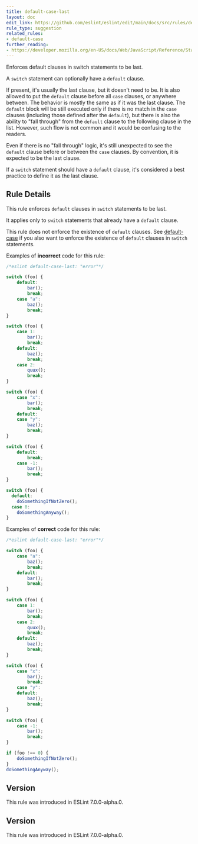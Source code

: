 ```yaml
---
title: default-case-last
layout: doc
edit_link: https://github.com/eslint/eslint/edit/main/docs/src/rules/default-case-last.md
rule_type: suggestion
related_rules:
- default-case
further_reading:
- https://developer.mozilla.org/en-US/docs/Web/JavaScript/Reference/Statements/switch
---
```


Enforces default clauses in switch statements to be last.

A `switch` statement can optionally have a `default` clause.

If present, it's usually the last clause, but it doesn't need to be. It is also allowed to put the `default` clause before all `case` clauses, or anywhere between. The behavior is mostly the same as if it was the last clause. The `default` block will be still executed only if there is no match in the `case` clauses (including those defined after the `default`), but there is also the ability to "fall through" from the `default` clause to the following clause in the list. However, such flow is not common and it would be confusing to the readers.

Even if there is no "fall through" logic, it's still unexpected to see the `default` clause before or between the `case` clauses. By convention, it is expected to be the last clause.

If a `switch` statement should have a `default` clause, it's considered a best practice to define it as the last clause.

## Rule Details

This rule enforces `default` clauses in `switch` statements to be last.

It applies only to `switch` statements that already have a `default` clause.

This rule does not enforce the existence of `default` clauses. See [default-case](default-case) if you also want to enforce the existence of `default` clauses in `switch` statements.

Examples of **incorrect** code for this rule:

```js
/*eslint default-case-last: "error"*/

switch (foo) {
    default:
        bar();
        break;
    case "a":
        baz();
        break;
}

switch (foo) {
    case 1:
        bar();
        break;
    default:
        baz();
        break;
    case 2:
        quux();
        break;
}

switch (foo) {
    case "x":
        bar();
        break;
    default:
    case "y":
        baz();
        break;
}

switch (foo) {
    default:
        break;
    case -1:
        bar();
        break;
}

switch (foo) {
  default:
    doSomethingIfNotZero();
  case 0:
    doSomethingAnyway();
}
```

Examples of **correct** code for this rule:

```js
/*eslint default-case-last: "error"*/

switch (foo) {
    case "a":
        baz();
        break;
    default:
        bar();
        break;
}

switch (foo) {
    case 1:
        bar();
        break;
    case 2:
        quux();
        break;
    default:
        baz();
        break;
}

switch (foo) {
    case "x":
        bar();
        break;
    case "y":
    default:
        baz();
        break;
}

switch (foo) {
    case -1:
        bar();
        break;
}

if (foo !== 0) {
    doSomethingIfNotZero();
}
doSomethingAnyway();
```

## Version

This rule was introduced in ESLint 7.0.0-alpha.0.

## Version

This rule was introduced in ESLint 7.0.0-alpha.0.
